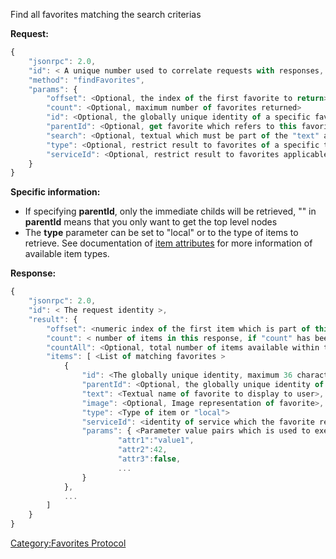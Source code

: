 Find all favorites matching the search criterias

**Request:**

``` javascript
{
    "jsonrpc": 2.0,
    "id": < A unique number used to correlate requests with responses, see JSON-RPC specification for more information >,
    "method": "findFavorites",
    "params": {
        "offset": <Optional, the index of the first favorite to return>
        "count": <Optional, maximum number of favorites returned>
        "id": <Optional, the globally unique identity of a specific favorite to get>,
        "parentId": <Optional, get favorite which refers to this favorite as their parentId, or specify "" to get only top level nodes>,
        "search": <Optional, textual which must be part of the "text" attribute of the favorite>,
        "type": <Optional, restrict result to favorites of a specific type, can also be set to "local">
        "serviceId": <Optional, restrict result to favorites applicable to a certain service>
    }
}
```

**Specific information:**

  - If specifying **parentId**, only the immediate childs will be
    retrieved, "" in **parentId** means that you only want to get the
    top level nodes
  - The **type** parameter can be set to "local" or to the type of items
    to retrieve. See documentation of [item
    attributes](../Content_Access_Protocol/Item_attributes "wikilink")
    for more information of available item types.

**Response:**

``` javascript
{
    "jsonrpc": 2.0,
    "id": < The request identity >,
    "result": {
        "offset": <numeric index of the first item which is part of this response, this is set based on the "offset" parameter provided in the request >
        "count": < number of items in this response, if "count" has been specified in request it is the maximum value of this item >,
        "countAll": <Optional, total number of items available within the specified "context">,
        "items": [ <List of matching favorites >
            {
                "id": <The globally unique identity, maximum 36 characters>,
                "parentId": <Optional, the globally unique identity of the parent favorite>,
                "text": <Textual name of favorite to display to user>,
                "image": <Optional, Image representation of favorite>,
                "type": <Type of item or "local">
                "serviceId": <identity of service which the favorite refers to, might be omitted if type=local>
                "params": { <Parameter value pairs which is used to execute/browse to the favorite>
                        "attr1":"value1",
                        "attr2":42,
                        "attr3":false,
                        ...
                }
            },
            ...
        ]
    }
}
```

[Category:Favorites Protocol](Category:Favorites_Protocol "wikilink")
